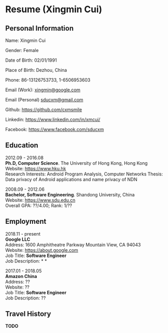 Resume (Xingmin Cui)
============

Personal Information
--------------------
Name: Xingmin Cui

Gender: Female

Date of Birth: 02/01/1991

Place of Birth: Dezhou, China

Phone: 86-13126753733, 1-6506953603

Email (Work): xingmin@google.com

Email (Personal) sducxm@gmail.com

Github: https://github.com/cxmsmile

Linkedin: https://www.linkedin.com/in/xmcui/

Facebook: https://www.facebook.com/sducxm

Education
---------
2012.09 - 2016.08\
**Ph.D, Computer Science**. The University of Hong Kong, Hong Kong\
Website: https://www.hku.hk \
Research Interests: Android Program Analysis, Computer Networks
Thesis: Data privacy of Android applications and name privacy of NDN

2008.09 - 2012.06\
**Bachelor, Software Engineering**. Shandong University, China\
Website: https://www.sdu.edu.cn \
Overall GPA: ??/4.00; Rank: 1/??


Employment
----------
2018.11 - present\
**Google LLC**\
Address: 1600 Amphitheatre Parkway Mountain View, CA 94043\
Website: https://about.google.com \
Job Title: **Software Engineer**\
Job Description:
  *
  *

2017.01 - 2018.05\
**Amazon China**\
Address: ??\
Website: ?? \
Job Title: **Software Engineer**\
Job Description:
  ??




Travel History
--------------
**TODO**
